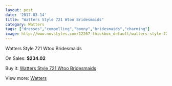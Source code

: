```yaml
---
layout: post
date: '2017-03-14'
title: "Watters Style 721 Wtoo Bridesmaids"
category: Watters
tags: ["dresses","compelling","bonny","bridesmaids","charming"]
image: http://www.novstyles.com/12267-thickbox_default/watters-style-721-wtoo-bridesmaids.jpg
---
```

Watters Style 721 Wtoo Bridesmaids

On Sales: **$234.02**
<a href="https://www.novstyles.com/en/watters/8987-watters-style-721-wtoo-bridesmaids.html"><amp-img layout="responsive" width="600" height="600" src="//www.novstyles.com/12267-thickbox_default/watters-style-721-wtoo-bridesmaids.jpg" alt="Watters Style 721 Wtoo Bridesmaids 0" /></a>

Buy it: [Watters Style 721 Wtoo Bridesmaids](https://www.novstyles.com/en/watters/8987-watters-style-721-wtoo-bridesmaids.html "Watters Style 721 Wtoo Bridesmaids")

View more: [Watters](https://www.novstyles.com/en/55-watters "Watters")
